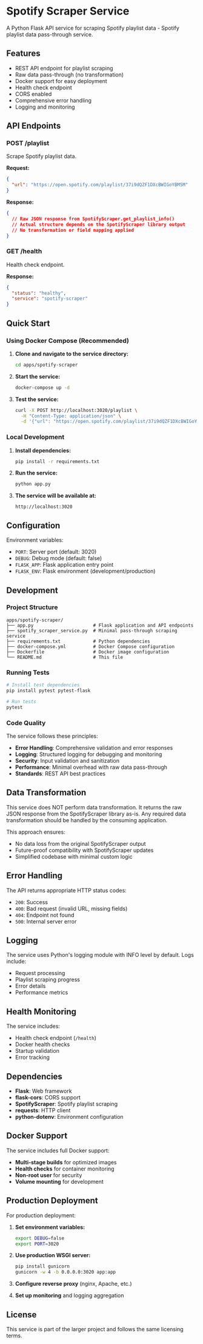 # Spotify Scraper Service

A Python Flask API service for scraping Spotify playlist data - Spotify playlist data pass-through service.

## Features

- REST API endpoint for playlist scraping
- Raw data pass-through (no transformation)
- Docker support for easy deployment
- Health check endpoint
- CORS enabled
- Comprehensive error handling
- Logging and monitoring

## API Endpoints

### POST /playlist

Scrape Spotify playlist data.

**Request:**
```json
{
  "url": "https://open.spotify.com/playlist/37i9dQZF1DXcBWIGoYBM5M"
}
```

**Response:**
```json
{
  // Raw JSON response from SpotifyScraper.get_playlist_info()
  // Actual structure depends on the SpotifyScraper library output
  // No transformation or field mapping applied
}
```

### GET /health

Health check endpoint.

**Response:**
```json
{
  "status": "healthy",
  "service": "spotify-scraper"
}
```

## Quick Start

### Using Docker Compose (Recommended)

1. **Clone and navigate to the service directory:**
   ```bash
   cd apps/spotify-scraper
   ```

2. **Start the service:**
   ```bash
   docker-compose up -d
   ```

3. **Test the service:**
   ```bash
   curl -X POST http://localhost:3020/playlist \
     -H "Content-Type: application/json" \
     -d '{"url": "https://open.spotify.com/playlist/37i9dQZF1DXcBWIGoYBM5M"}'
   ```

### Local Development

1. **Install dependencies:**
   ```bash
   pip install -r requirements.txt
   ```

2. **Run the service:**
   ```bash
   python app.py
   ```

3. **The service will be available at:**
   ```
   http://localhost:3020
   ```

## Configuration

Environment variables:

- `PORT`: Server port (default: 3020)
- `DEBUG`: Debug mode (default: false)
- `FLASK_APP`: Flask application entry point
- `FLASK_ENV`: Flask environment (development/production)

## Development

### Project Structure

```
apps/spotify-scraper/
├── app.py                      # Flask application and API endpoints
├── spotify_scraper_service.py  # Minimal pass-through scraping service
├── requirements.txt            # Python dependencies
├── docker-compose.yml          # Docker Compose configuration
├── Dockerfile                  # Docker image configuration
└── README.md                   # This file
```

### Running Tests

```bash
# Install test dependencies
pip install pytest pytest-flask

# Run tests
pytest
```

### Code Quality

The service follows these principles:

- **Error Handling**: Comprehensive validation and error responses
- **Logging**: Structured logging for debugging and monitoring  
- **Security**: Input validation and sanitization
- **Performance**: Minimal overhead with raw data pass-through
- **Standards**: REST API best practices

## Data Transformation

This service does NOT perform data transformation. It returns the raw JSON response from the SpotifyScraper library as-is. Any required data transformation should be handled by the consuming application.

This approach ensures:
- No data loss from the original SpotifyScraper output
- Future-proof compatibility with SpotifyScraper updates
- Simplified codebase with minimal custom logic

## Error Handling

The API returns appropriate HTTP status codes:

- `200`: Success
- `400`: Bad request (invalid URL, missing fields)
- `404`: Endpoint not found
- `500`: Internal server error

## Logging

The service uses Python's logging module with INFO level by default. Logs include:

- Request processing
- Playlist scraping progress
- Error details
- Performance metrics

## Health Monitoring

The service includes:

- Health check endpoint (`/health`)
- Docker health checks
- Startup validation
- Error tracking

## Dependencies

- **Flask**: Web framework
- **flask-cors**: CORS support
- **SpotifyScraper**: Spotify playlist scraping
- **requests**: HTTP client
- **python-dotenv**: Environment configuration

## Docker Support

The service includes full Docker support:

- **Multi-stage builds** for optimized images
- **Health checks** for container monitoring
- **Non-root user** for security
- **Volume mounting** for development

## Production Deployment

For production deployment:

1. **Set environment variables:**
   ```bash
   export DEBUG=false
   export PORT=3020
   ```

2. **Use production WSGI server:**
   ```bash
   pip install gunicorn
   gunicorn -w 4 -b 0.0.0.0:3020 app:app
   ```

3. **Configure reverse proxy** (nginx, Apache, etc.)

4. **Set up monitoring** and logging aggregation

## License

This service is part of the larger project and follows the same licensing terms.